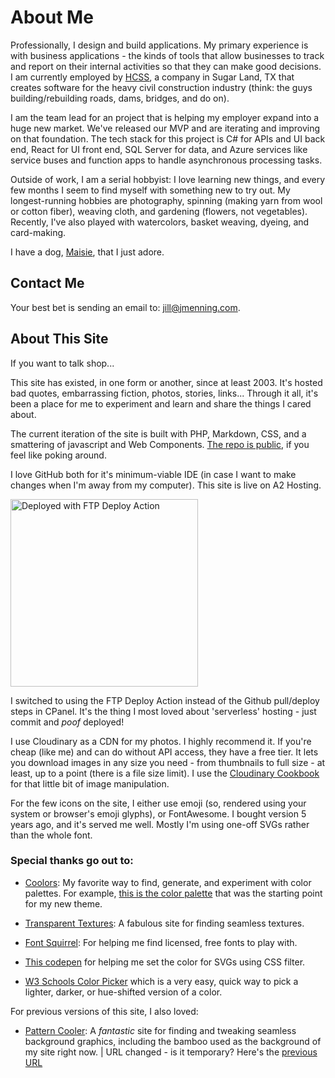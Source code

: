 # About Me
		
Professionally, I design and build applications. My primary experience is with business applications - the kinds of tools that allow businesses
to track and report on their internal activities so that they can make good decisions. I am currently
employed by <a href="http://www.hcss.com">HCSS</a>, a company in Sugar Land, TX that creates software for the heavy civil construction industry (think: the guys building/rebuilding roads, dams, bridges, and do on).

I am the team lead for an project that is helping my employer expand into a huge new market. We've released our MVP and are iterating and improving on that foundation. The tech stack for this project is C# for APIs and UI back end, React for UI front end, SQL Server for data, and Azure services like service buses and function apps to handle asynchronous processing tasks.

Outside of work, I am a serial hobbyist: I love learning new things, and every few months I seem to
find myself with something new to try out. My longest-running hobbies are photography, spinning (making yarn from wool or cotton fiber), weaving cloth, and gardening (flowers, not vegetables). Recently, I've also played with watercolors, basket weaving, dyeing, and card-making.

I have a dog, [Maisie](/pets/maisie), that I just adore.

## Contact Me

Your best bet is sending an email to: <a href="mailto:jill@jmenning.com">jill@jmenning.com</a>.

## About This Site

If you want to talk shop...
	
This site has existed, in one form or another, since at least 2003. It's hosted bad quotes, embarrassing fiction, 
photos, stories, links... Through it all, it's been a place for me to experiment and learn and share the things I cared about.

The current iteration of the site is built with PHP, Markdown, CSS, and a smattering of javascript and Web Components. <a href="https://github.com/aseradyn/flagon-with-a-dragon">The repo is public</a>, if you feel like poking around.

I love GitHub both for it's minimum-viable IDE (in case I want to make changes when I'm away from my computer). This site is live on A2 Hosting.

<a href="https://github.com/SamKirkland/FTP-Deploy-Action">
    <img alt="Deployed with FTP Deploy Action" src="https://img.shields.io/badge/Deployed With-FTP DEPLOY ACTION-%3CCOLOR%3E?style=for-the-badge&color=0077b6" style="width: 300px">
</a>

I switched to using the FTP Deploy Action instead of the Github pull/deploy steps in CPanel. It's the thing I most loved about 'serverless' hosting - just commit and *poof* deployed!

I use Cloudinary as a CDN for my photos. I highly recommend it. If you're cheap (like me) and can do without API access, they have a free tier. It lets you 
download images in any size you need - from thumbnails to full size - at least, up to a point (there is a file size limit). I use the
<a href="https://cloudinary.com/cookbook">Cloudinary Cookbook</a> for that little bit of image manipulation.

For the few icons on the site, I either use emoji (so, rendered using your system or browser's emoji glyphs), or FontAwesome. I bought version 5 years ago, and it's served me well. Mostly I'm using one-off SVGs rather than the whole font.
	
### Special thanks go out to:

* <a href="https://coolors.co/">Coolors</a>: My favorite way to find, generate, and experiment with color palettes. For example, [this is the color palette](https://coolors.co/palette/03071e-370617-6a040f-9d0208-d00000-dc2f02-e85d04-f48c06-faa307-ffba08) that was the starting point for my new theme.

* <a href="https://www.transparenttextures.com/">Transparent Textures</a>: A fabulous site for finding seamless textures.

* <a href="https://www.fontsquirrel.com/">Font Squirrel</a>: For helping me find licensed, free fonts to play with.

* [This codepen](https://codepen.io/sosuke/pen/Pjoqqp) for helping me set the color for SVGs using CSS filter.

* [W3 Schools Color Picker](https://www.w3schools.com/colors/colors_picker.asp) which is a very easy, quick way to pick a lighter, darker, or hue-shifted version of a color.

For previous versions of this site, I also loved:

* [Pattern Cooler](https://sc.squirrel.ws/): A <em>fantastic</em> site for finding and tweaking seamless background graphics, including the bamboo used as the background of my site right now. | URL changed - is it temporary? Here's the [previous URL](https://www.patterncooler.com/)